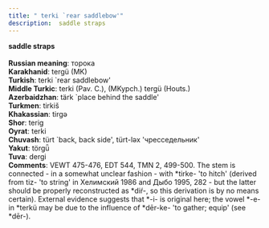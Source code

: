 ```yaml
---
title: " terki `rear saddlebow'"
description:  saddle straps
---
```

<p data-pagefind-weight="0.5">
<strong> saddle straps</strong><br><br>
<strong>Russian meaning</strong>:  торока<br>
<strong>Karakhanid</strong>:  tergü (MK)<br>
<strong>Turkish</strong>:  terki `rear saddlebow'<br>
<strong>Middle Turkic</strong>:  terki (Pav. C.), (MKypch.) tergü (Houts.)<br>
<strong>Azerbaidzhan</strong>:  tärk `place behind the saddle'<br>
<strong>Turkmen</strong>:  tirkiš<br>
<strong>Khakassian</strong>:  tirgǝ<br>
<strong>Shor</strong>:  terig<br>
<strong>Oyrat</strong>:  terki<br>
<strong>Chuvash</strong>:  türt `back, back side', türt-lǝx 'чресседельник'<br>
<strong>Yakut</strong>:  törgǖ<br>
<strong>Tuva</strong>:  dergi<br>
<strong>Comments</strong>:  VEWT 475-476, EDT 544, TMN 2, 499-500. The stem is connected - in a somewhat unclear fashion - with *tirke- 'to hitch' (derived from tiz- 'to string' in Хелимский 1986 and Дыбо 1995, 282 - but the latter should be properly reconstructed as *diŕ-, so this derivation is by no means certain). External evidence suggests that *-i- is original here; the vowel *-e- in *terkü may be due to the influence of *dēr-ke- 'to gather; equip' (see *dēr-).<br>

</p>
